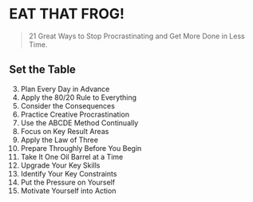 # EAT THAT FROG! 

> 21 Great Ways to Stop Procrastinating and Get More Done in Less Time.

## Set the Table



3. Plan Every Day in Advance
4. Apply the 80/20 Rule to Everything
5. Consider the Consequences
6. Practice Creative Procrastination
7. Use the ABCDE Method Continually
8. Focus on Key Result Areas
9. Apply the Law of Three
10. Prepare Throughly Before You Begin
11. Take It One Oil Barrel at a Time
12. Upgrade Your Key Skills
13. Identify Your Key Constraints
14. Put the Pressure on Yourself
15. Motivate Yourself into Action

















